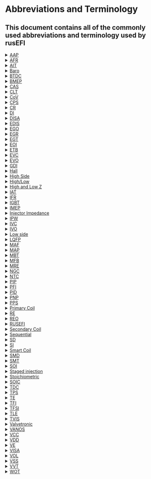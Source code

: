 # Abbreviations and Terminology 

## This document contains all of the commonly used abbreviations and terminology used by rusEFI

<details><summary><u>AAP</u></summary>

Absolute Atmosphere Pressure
</details>

<details><summary><u>AFR</u></summary>

Air Fuel Ratio - See also Lambda, Stoichiometric 
AFR is the ratio of air to fuel, often expressed as "14.7:1" 
</details>

<details><summary><u>AIT</u></summary>

Air Intake Temperature
</details>

<details><summary><u>Baro</u></summary>

Shorthand for Barometric pressure
</details>

<details><summary><u>BTDC</u></summary>

Before TDC, Before Top Dead Center - See also ATDC 
</details>

<details><summary><u>BMEP</u></summary>

 Brake mean effective pressure  
</details>  

<details><summary><u>CAS</u></summary>
 
Crank Angle Sensor Also See [CPS - Wikipedia]](http://en.wikipedia.org/wiki/Crankshaft_position_sensor)
</details>

<details><summary><u>CLT</u></summary>

Coolant Temperature
</details>

<details><summary><u>CoV</u></summary>

Coefficient of variability  
</details>

<details><summary><u>CPS</u></summary>

Crankshaft Position Sensor
</details>

<details><summary><u>CR</u></summary>

compression ratio  
</details>

<details><summary><u>DI</u></summary>

Direct injection  
</details>

<details><summary><u>DISA</u></summary>

BMW variable inlet manifold resonance system  
</details>


<details><summary><u>EDIS</u></summary>

Electronic Distributorless Ignition System - An older Ford ignition system that combined a set of ignition IGBTs and some electronics to assist the ECU. Obsolete on modern ECUs.
</details>

<details><summary><u>EGO</u></summary>

Exhaust Gases Oxygen - see also lambda sensor, WBO2, 
Often used when referring to air fuel sensors like the lambda sensor.  
Sometimes also used as HEGO or Heated Exhaust Gas Oxygen.
</details>

<details><summary><u>EGR</u></summary>

Exhaust gas recirculation  
</details>

<details><summary><u>EGT</u></summary>

Exhaust gas temperature  
</details>

<details><summary><u>EOI</u></summary>

End Of Injection - See also SOI
</details>

<details><summary><u>ETB</u></summary>

Electronic throttle body  
</details>

<details><summary><u>EVC</u></summary>

Exhaust valve closing  
</details>

<details><summary><u>EVO</u></summary>

Exhaust valve opening   
</details>

<details><summary><u>GDI</u></summary>

Gasoline Direct Injection   
</details>

<details><summary><u>Hall</u></summary>

A type of sensor that requires a power and earth wire in addition to its signal wire, the output is normally a 5v square wave.  
</details>

<details><summary><u>High Side</u></summary>

A driver that is open circuit when off and powered to 5v or 12v when on.  
</details>

<details><summary><u>High/Low</u></summary>

a pushpull or HighLow is an output that is powered "high" (12v or 5v) and switched to low (earth).  
</details>

<details><summary><u>High and Low Z</u></summary>

High and low resistance, used in terms of fuel injectors, normally around 14 ohms for high impedance and ~4 ohms for low.
</details>


<details><summary><u>IAT</u></summary>

Intake Air Temperature
</details>

<details><summary><u>IFR</u></summary>

Injector Flow Rate
</details>

<details><summary><u>IGBT</u></summary>

[IGBT - Wikipedia]](http://en.wikipedia.org/wiki/Insulated-gate_bipolar_transistor)  
A common type of transistor used for switching high power devices like ignition coils with a low power/voltage output. 
</details>

<details><summary><u>IMEP</u></summary>

Indicated mean effective pressure 
</details>

<details><summary><u>Injector Impedance</u></summary>

The resistance of the fuel injectors, see high and low Z   
</details>

<details><summary><u>IPW</u></summary>

Injector Pulse Width
</details>

<details><summary><u>IVC</u></summary>

Intake valve closing  
</details>

<details><summary><u>IVO</u></summary>

Intake valve opening  
</details>

<details><summary><u>Low side</u></summary>

A driver that is open circuit when off and grounded to earth when switched on.  
</details>

<details><summary><u>LQFP</u></summary>

Low profile quad flat package 
</details>

<details><summary><u>MAF</u></summary>

Mass Air Flow, often used in the context of air flow or load sensors.
</details>

<details><summary><u>MAP</u></summary>

Manifold Absolute Pressure or perhaps Manifold Air Pressure, often used in the context of load sensors. 
</details>

<details><summary><u>MBT</u></summary>

Mean best timing, used in context of spark timing, it is the spark timing that results in the best torque  
</details>

<details><summary><u>MFB</u></summary>

Mass fraction burned, often stated with a number after i.e. MFB10/MFB50/MFB90 and refers to the fraction of the fuel burned by mass.  
</details>

<details><summary><u>MRE</u></summary>

Micro rusEFI  
</details>

<details><summary><u>NGC</u></summary>

Chrysler Next Generation Controller
</details>

<details><summary><u>NTC</u></summary>

Negative temperature coefficient, used in context of temperature sensors and refers to the resistance increasing as temperature decreases.  
</details>

<details><summary><u>PIP</u></summary>

Profile ignition pickup See [Profile Ignition Pickup - Wikipedia]](http://en.wikipedia.org/wiki/Profile_ignition_pickup)
</details>

<details><summary><u>PFI</u></summary>

Port fuel injection  
</details>

<details><summary><u>PID</u></summary>

A proportional–integral–derivative controller  
</details>

<details><summary><u>PNP</u></summary>

Plug and play  
</details>

<details><summary><u>PPS</u></summary>

Pedal Position Sensor
</details>


<details><summary><u>Primary Coil</u></summary>

The primary winding of an ignition coil  
</details>

<details><summary><u>RE</u></summary>

rusEFI  
</details>

<details><summary><u>REO</u></summary>

rusEFI Online  
</details>

<details><summary><u>RUSEFI</u></summary>

Really Uber Simple EFI? Robust Ultra Simple EFI? Retarded Unproven Shitty EFI?
</details>

<details><summary><u>Secondary Coil</u></summary>

The secondary winding of an ignition coil.  
</details>

<details><summary><u>Sequential</u></summary>

Often this refers to Sequential injection, which means the injectors fire individually for each cylinder and often at a specific crank angle.  
This can be handy for engines direct injection or to try to spray the injector into the cyl while the intake valve is open. If an engine can inject onto an open inlet valve it will reduce the amount of fuel wetting the port walls and help reduce low load emissions.  
Sequential is required for direct injection engines like common rail diesel.
</details>

<details><summary><u>SD</u></summary>

Speed Density this is a method of predicting how much fuel should be delivered to an engine. This is a MAP based system which uses pressure to make a prediction of how much O2 is entering the cyl.
</details>

<details><summary><u>SI</u></summary>

Spark injection  
</details>

<details><summary><u>Smart Coil</u></summary>

A type of ignition coil that has its ignition drivers (IGBT) built into the coil, this means they only receive a 5v signal to activate.  
</details>

<details><summary><u>SMD</u></summary>

Surface mount device, interchangeable with SMT 
</details>

<details><summary><u>SMT</u></summary>

Surface mount technology, interchangeable with SMD  
</details>

<details><summary><u>SOI</u></summary>

Start Of Injection - See also EOI  
</details>

<details><summary><u>Staged injection</u></summary>

The use of 2 injectors for one cyl. This commonly means at low RPM and lower loads, one injector is turned on which allows for finer control over idle fuel delivery, while at higher RPM and higher Loads both injector inject fuel which allows for larger amounts of fuel to be delivered.
</details>

<details><summary><u>Stoichiometric</u></summary>

The ideal quantity of fuel to burn with a quantity of air for complete combustion. For gasoline this is 14.7:1, ethanol is 9:1 and methanol 6.47:1
</details>

<details><summary><u>SOIC</u></summary>

small outline integrated circuit  
</details>

<details><summary><u>TDC</u></summary>

Top Dead Center
</details>

<details><summary><u>TPS</u></summary>

Throttle Position Sensor
</details>

<details><summary><u>TE</u></summary>

TE connectors, they produce the ampseal connectors on the proteus and a lot of OEM ECUs.  
</details>

<details><summary><u>TFI</u></summary>

Thick Film Ignition - Ford distributor - Likely unsupported at this time. 
</details>

<details><summary><u>TFSI</u></summary>

Turbo Fuel Stratified Injection - A VW direct injection lean burn strategy  
</details>

<details><summary><u>TLE</u></summary>

Short for TLE8888 the Infineon chip on the MRE  
</details>

<details><summary><u>TVIS</u></summary>

Toyota variable intake system, a variable inlet length system that switches on/off a set of longer intake manifold runners.  
</details>

<details><summary><u>Valvetronic</u></summary>

BMW variable valve lift system  
</details>

<details><summary><u>VANOS</u></summary>

BMW variable valve timing system  
</details>

<details><summary><u>VCC</u></summary>

Common Collector Voltage; the positive supply voltage for an integrated circuit  
</details>

<details><summary><u>VDD</u></summary>

the DC Power supply connected to Drain Terminal of any FET circuit.  
</details>

<details><summary><u>VE</u></summary>

Volumetric Efficiency, often expressed as a decimal value i.e. 0.8 (for 80%)
</details>

<details><summary><u>VISA</u></summary>

BMW variable inlet manifold length system  
</details>

<details><summary><u>VOL</u></summary>

Short for engine volume
</details>

<details><summary><u>VSS</u></summary>

Vehicle speed sensor  
</details>

<details><summary><u>VVT</u></summary>

Variable valve timing  
</details>

<details><summary><u>WOT</u></summary>

Wide Open Throttle
</details>



